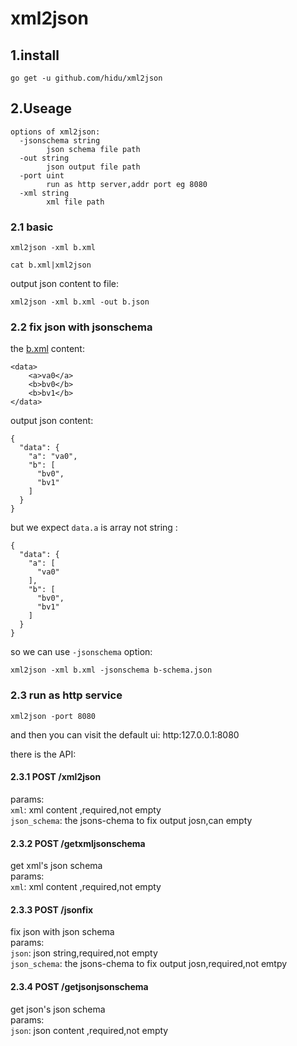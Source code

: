 # xml2json

## 1.install
```
go get -u github.com/hidu/xml2json
```

## 2.Useage

```
options of xml2json:
  -jsonschema string
        json schema file path
  -out string
        json output file path
  -port uint
        run as http server,addr port eg 8080
  -xml string
        xml file path
```

### 2.1 basic
```
xml2json -xml b.xml

cat b.xml|xml2json
```

output json content to file:
```
xml2json -xml b.xml -out b.json
```
### 2.2 fix json with jsonschema
the [b.xml](test/b.xml) content:
```
<data>
    <a>va0</a>
    <b>bv0</b>
    <b>bv1</b>
</data>
```
output json content:
```
{
  "data": {
    "a": "va0",
    "b": [
      "bv0",
      "bv1"
    ]
  }
}
```

but we expect `data.a` is array not string :
```
{
  "data": {
    "a": [
      "va0"
    ],
    "b": [
      "bv0",
      "bv1"
    ]
  }
}
```
so we can use `-jsonschema` option:
```
xml2json -xml b.xml -jsonschema b-schema.json
```

### 2.3 run as http service
```
xml2json -port 8080
``` 
and then you can visit the default ui: http:127.0.0.1:8080  

there is the API:

#### 2.3.1 POST /xml2json
params:  
`xml`: xml content ,required,not empty  
`json_schema`:  the jsons-chema to fix output josn,can empty

#### 2.3.2 POST /getxmljsonschema
get xml's json schema  
params:  
`xml`: xml content ,required,not empty  

#### 2.3.3 POST /jsonfix
fix json with json schema  
params:  
`json`: json string,required,not empty  
`json_schema`:  the jsons-chema to fix output josn,required,not emtpy

#### 2.3.4 POST /getjsonjsonschema
get json's json schema  
params:  
`json`: json content ,required,not empty  